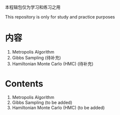 本程辑包仅为学习和练习之用

This repository is only for study and practice purposes

# 内容
1. Metropolis Algorithm
2. Gibbs Sampling (待补充)
3. Hamiltonian Monte Carlo (HMC) (待补充)
   
# Contents
1. Metropolis Algorithm
2. Gibbs Sampling (to be added)
3. Hamiltonian Monte Carlo (HMC) (to be added)